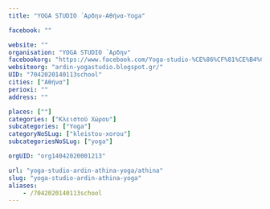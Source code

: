 ```yaml
---
title: "YOGA STUDIO ´Αρδην-Αθήνα-Yoga"

facebook: ""

website: ""
organisation: "YOGA STUDIO ´Αρδην"
facebookorg: "https://www.facebook.com/Yoga-studio-%CE%86%CF%81%CE%B4%CE%B7%CE%BD/1451082895158311?sk=timeline"
websiteorg: "ardin-yogastudio.blogspot.gr/"
UID: "7042020140113school"
cities: ["Αθήνα"]
perioxi: ""
address: ""

places: [""]
categories: ["Κλειστού Χώρου"]
subcategories: ["Yoga"]
categoryNoSLug: ["kleistou-xorou"]
subcategoriesNoSLug: ["yoga"]

orgUID: "org14042020001213"

url: "yoga-studio-ardin-athina-yoga/athina"
slug: "yoga-studio-ardin-athina-yoga"
aliases:
    - /7042020140113school
---
```





